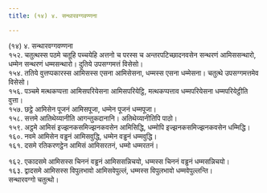 ```yaml
---
title: (१४) ४. सन्थारवग्गवण्णना

---
```

(१४) ४. सन्थारवग्गवण्णना  
१५२. चतुत्थस्स पठमे चतूहि पच्चयेहि अत्तनो च परस्स च अन्तरपटिच्छादनवसेन सन्थरणं आमिससन्थारो, धम्मेन सन्थरणं धम्मसन्थारो। दुतिये उपसग्गमत्तं विसेसो।  
१५४. ततिये वुत्तप्पकारस्स आमिसस्स एसना आमिसेसना, धम्मस्स एसना धम्मेसना। चतुत्थे उपसग्गमत्तमेव विसेसो।  
१५६. पञ्चमे मत्थकप्पत्ता आमिसपरियेसना आमिसपरियेट्ठि, मत्थकप्पत्ताव धम्मपरियेसना धम्मपरियेट्ठीति वुत्ता।  
१५७. छट्ठे आमिसेन पूजनं आमिसपूजा, धम्मेन पूजनं धम्मपूजा।  
१५८. सत्तमे आतिथेय्यानीति आगन्तुकदानानि। अतिथेय्यानीतिपि पाठो।  
१५९. अट्ठमे आमिसं इज्झनकसमिज्झनकवसेन आमिसिद्धि, धम्मोपि इज्झनकसमिज्झनकवसेन धम्मिद्धि।  
१६०. नवमे आमिसेन वड्ढनं आमिसवुद्धि, धम्मेन वड्ढनं धम्मवुद्धि।  
१६१. दसमे रतिकरणट्ठेन आमिसं आमिसरतनं, धम्मो धम्मरतनं।  
  
१६२. एकादसमे आमिसस्स चिननं वड्ढनं आमिससन्निचयो, धम्मस्स चिननं वड्ढनं धम्मसन्निचयो।  
१६३. द्वादसमे आमिसस्स विपुलभावो आमिसवेपुल्लं, धम्मस्स विपुलभावो धम्मवेपुल्लन्ति।  
सन्थारवग्गो चतुत्थो।  